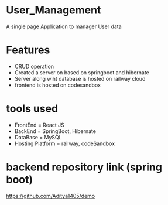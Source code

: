 # User_Management
A single page Application to manager User data
# Features 
<ul>
<li>CRUD operation</li>
<li>Created a server on based on springboot and hibernate </li>
<li>Server along wiht database is hosted on railway cloud</li>
<li>frontend is hosted on codesandbox</li>
</ul>

# tools used

<ul>
<li>
FrontEnd =  React JS</li>
<li>BackEnd = SpringBoot, Hibernate</li>
<li>DataBase = MySQL</li>
<li>Hosting Platform = railway, codeSandbox</li>
</ul>

# backend repository link (spring boot)

https://github.com/Aditya1405/demo
